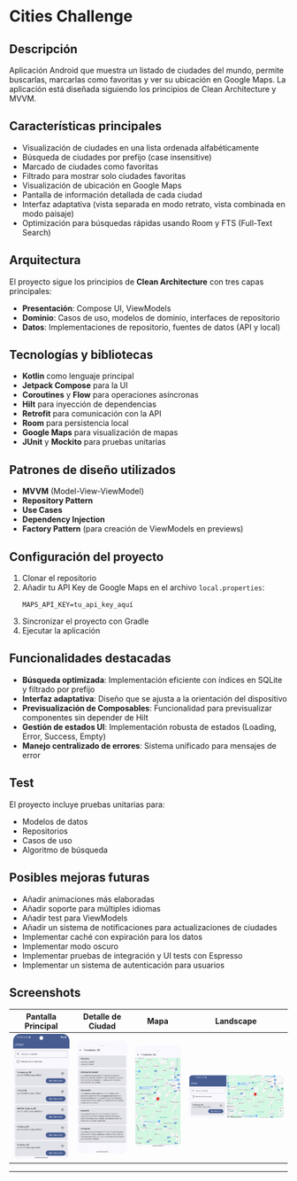 # Cities Challenge

## Descripción
Aplicación Android que muestra un listado de ciudades del mundo, permite buscarlas, marcarlas como favoritas y ver su ubicación en Google Maps. La aplicación está diseñada siguiendo los principios de Clean Architecture y MVVM.

## Características principales
- Visualización de ciudades en una lista ordenada alfabéticamente
- Búsqueda de ciudades por prefijo (case insensitive)
- Marcado de ciudades como favoritas
- Filtrado para mostrar solo ciudades favoritas
- Visualización de ubicación en Google Maps
- Pantalla de información detallada de cada ciudad
- Interfaz adaptativa (vista separada en modo retrato, vista combinada en modo paisaje)
- Optimización para búsquedas rápidas usando Room y FTS (Full-Text Search)

## Arquitectura
El proyecto sigue los principios de **Clean Architecture** con tres capas principales:
- **Presentación**: Compose UI, ViewModels
- **Dominio**: Casos de uso, modelos de dominio, interfaces de repositorio
- **Datos**: Implementaciones de repositorio, fuentes de datos (API y local)

## Tecnologías y bibliotecas
- **Kotlin** como lenguaje principal
- **Jetpack Compose** para la UI
- **Coroutines** y **Flow** para operaciones asíncronas
- **Hilt** para inyección de dependencias
- **Retrofit** para comunicación con la API
- **Room** para persistencia local
- **Google Maps** para visualización de mapas
- **JUnit** y **Mockito** para pruebas unitarias

## Patrones de diseño utilizados
- **MVVM** (Model-View-ViewModel)
- **Repository Pattern**
- **Use Cases**
- **Dependency Injection**
- **Factory Pattern** (para creación de ViewModels en previews)

## Configuración del proyecto
1. Clonar el repositorio
2. Añadir tu API Key de Google Maps en el archivo `local.properties`:
   ```
   MAPS_API_KEY=tu_api_key_aquí
   ```
3. Sincronizar el proyecto con Gradle
4. Ejecutar la aplicación

## Funcionalidades destacadas
- **Búsqueda optimizada**: Implementación eficiente con índices en SQLite y filtrado por prefijo
- **Interfaz adaptativa**: Diseño que se ajusta a la orientación del dispositivo
- **Previsualización de Composables**: Funcionalidad para previsualizar componentes sin depender de Hilt
- **Gestión de estados UI**: Implementación robusta de estados (Loading, Error, Success, Empty)
- **Manejo centralizado de errores**: Sistema unificado para mensajes de error

## Test
El proyecto incluye pruebas unitarias para:
- Modelos de datos
- Repositorios
- Casos de uso
- Algoritmo de búsqueda

## Posibles mejoras futuras
- Añadir animaciones más elaboradas
- Añadir soporte para múltiples idiomas
- Añadir test para ViewModels
- Añadir un sistema de notificaciones para actualizaciones de ciudades
- Implementar caché con expiración para los datos
- Implementar modo oscuro
- Implementar pruebas de integración y UI tests con Espresso
- Implementar un sistema de autenticación para usuarios

## Screenshots
| Pantalla Principal | Detalle de Ciudad | Mapa | Landscape |
|--------------------|-------------------|------|-----------|
| ![Main Screen](screenshots/Main.png) | ![City Detail](screenshots/Info.png) | ![Map](screenshots/Map.png) | ![Landscape](screenshots/Landscape.png) |

---

